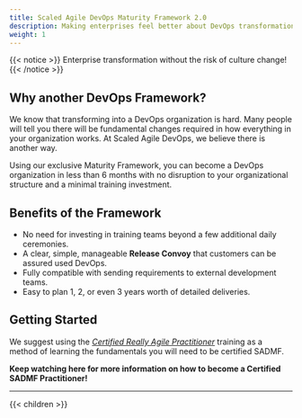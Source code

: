 ```yaml
---
title: Scaled Agile DevOps Maturity Framework 2.0
description: Making enterprises feel better about DevOps transformation
weight: 1
---
```


{{< notice >}}
Enterprise transformation without the risk of culture change!
{{< /notice >}}

## Why another DevOps Framework?

We know that transforming into a DevOps organization is hard. Many people will tell you there will be fundamental changes
required in how everything in your organization works. At Scaled Agile DevOps, we believe there is another way.

Using
our exclusive Maturity Framework, you can become a DevOps organization in less than 6 months with no disruption to your
organizational structure and a minimal training investment.

## Benefits of the Framework

- No need for investing in training teams beyond a few additional daily ceremonies.
- A clear, simple, manageable **Release Convoy** that customers can be assured used DevOps.
- Fully compatible with sending requirements to external development teams.
- Easy to plan 1, 2, or even 3 years worth of detailed deliveries.

## Getting Started

We suggest using the *[Certified Really Agile Practitioner](https://www.youtube.com/watch?v=cwbiSCgiZNA)* training as a method of learning the fundamentals you will need
to be certified SADMF.

**Keep watching here for more information on how to become a Certified SADMF Practitioner!**

---

{{< children >}}
